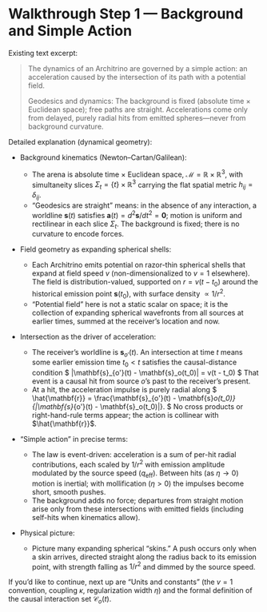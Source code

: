 # Walkthrough Step 1 — Background and Simple Action

Existing text excerpt:
> The dynamics of an Architrino are governed by a simple action: an acceleration caused by the intersection of its path with a potential field.
>
> Geodesics and dynamics: The background is fixed (absolute time × Euclidean space); free paths are straight. Accelerations come only from delayed, purely radial hits from emitted spheres—never from background curvature.

Detailed explanation (dynamical geometry):

- Background kinematics (Newton–Cartan/Galilean):
  - The arena is absolute time × Euclidean space, $\mathcal{M}=\mathbb{R}\times\mathbb{R}^3$, with simultaneity slices $\Sigma_t=\{t\}\times\mathbb{R}^3$ carrying the flat spatial metric $h_{ij}=\delta_{ij}$.
  - “Geodesics are straight” means: in the absence of any interaction, a worldline $\mathbf{s}(t)$ satisfies $\mathbf{a}(t)=d^2\mathbf{s}/dt^2=\mathbf{0}$; motion is uniform and rectilinear in each slice $\Sigma_t$. The background is fixed; there is no curvature to encode forces.

- Field geometry as expanding spherical shells:
  - Each Architrino emits potential on razor-thin spherical shells that expand at field speed $v$ (non-dimensionalized to $v=1$ elsewhere). The field is distribution-valued, supported on $r=v(t-t_0)$ around the historical emission point $\mathbf{s}(t_0)$, with surface density $\propto 1/r^2$.
  - “Potential field” here is not a static scalar on space; it is the collection of expanding spherical wavefronts from all sources at earlier times, summed at the receiver’s location and now.

- Intersection as the driver of acceleration:
  - The receiver’s worldline is $\mathbf{s}_{o'}(t)$. An intersection at time $t$ means some earlier emission time $t_0 < t$ satisfies the causal-distance condition
    $
    \|\mathbf{s}_{o'}(t) - \mathbf{s}_o(t_0)\| = v(t - t_0)
    $
    That event is a causal hit from source $o$’s past to the receiver’s present.
  - At a hit, the acceleration impulse is purely radial along
    $
    \hat{\mathbf{r}} = \frac{\mathbf{s}_{o'}(t) - \mathbf{s}_o(t_0)}{\|\mathbf{s}_{o'}(t) - \mathbf{s}_o(t_0)\|}.
    $
    No cross products or right-hand-rule terms appear; the action is collinear with $\hat{\mathbf{r}}$.

- “Simple action” in precise terms:
  - The law is event-driven: acceleration is a sum of per-hit radial contributions, each scaled by $1/r^2$ with emission amplitude modulated by the source speed ($q_{\mathrm{eff}}$). Between hits (as $\eta\to 0$) motion is inertial; with mollification ($\eta>0$) the impulses become short, smooth pushes.
  - The background adds no force; departures from straight motion arise only from these intersections with emitted fields (including self-hits when kinematics allow).

- Physical picture:
  - Picture many expanding spherical “skins.” A push occurs only when a skin arrives, directed straight along the radius back to its emission point, with strength falling as $1/r^2$ and dimmed by the source speed.

If you’d like to continue, next up are “Units and constants” (the $v=1$ convention, coupling $\kappa$, regularization width $\eta$) and the formal definition of the causal interaction set $\mathcal{C}_o(t)$.
